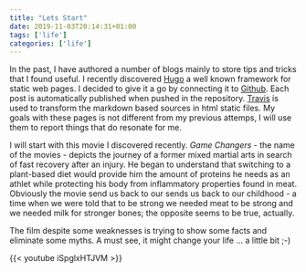 ```yaml
---
title: "Lets Start"
date: 2019-11-03T20:14:31+01:00
tags: ['life']
categories: ['life']
---
```

In the past, I have authored a number of blogs mainly to store tips and tricks that I found useful. I recently discovered [Hugo](https://gohugo.io) a well known framework for static web pages. I decided to give it a go by connecting it to [Github](https://github.com). Each post is automatically published when pushed in the repository. [Travis](http://travis-ci.org) is used to transform the markdown based sources in html static files.
My goals with these pages is not different from my previous attemps, I will use them to report things that do resonate for me.

I will start with this movie I discovered recently. *Game Changers* - the name of the movies - depicts the journey of a former mixed martial arts in search of fast recovery after an injury. He began to understand that switching to a plant-based diet would provide him the amount of proteins he needs as an athlet while protecting his body from inflammatory properties found in meat. Obviously the movie send us back to our sends us back to our childhood - a time when we were told that to be strong we needed meat to be strong and we needed milk for stronger bones; the opposite seems to be true, actually. 

The film despite some weaknesses is trying to show some facts and eliminate some myths. A must see, it might change your life ... a little bit ;-)

{{< youtube iSpglxHTJVM >}}
